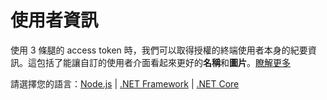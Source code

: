 # 使用者資訊

使用 3 條腿的 access token 時，我們可以取得授權的終端使用者本身的紀要資訊。這包括了能讓自訂的使用者介面看起來更好的**名稱**和**圖片**。[瞭解更多](https://forge.autodesk.com/en/docs/oauth/v2/reference/http/users-@me-GET/)

請選擇您的語言：[Node.js](/zh-TW/oauth/user/nodejs) | [.NET Framework](/zh-TW/oauth/user/net) | [.NET Core](/zh-TW/oauth/user/netcore)
